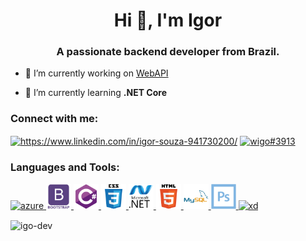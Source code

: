 <h1 align="center">Hi 👋, I'm Igor</h1>
<h3 align="center">A passionate backend developer from Brazil.</h3>

- 🔭 I’m currently working on [WebAPI](https://github.com/igo-dev/WebAPI)

- 🌱 I’m currently learning **.NET Core**

<h3 align="left">Connect with me:</h3>
<p style="font-color:#ffffff" align="left">
<a href="https://www.linkedin.com/in/igor-souza-941730200/" target="blank"><img align="center" src="https://unpkg.com/simple-icons@5.0.0/icons/linkedin.svg" alt="https://www.linkedin.com/in/igor-souza-941730200/" height="30" width="40" /></a>
<a href="https://discord.gg/wigo#3913" target="blank"><img align="center" src="https://unpkg.com/simple-icons@5.0.0/icons/discord.svg" alt="wigo#3913" height="30" width="40" /></a>
</p>

<h3 align="left">Languages and Tools:</h3>
<p align="left"> <a href="https://azure.microsoft.com/en-in/" target="_blank"> <img src="https://www.vectorlogo.zone/logos/microsoft_azure/microsoft_azure-icon.svg" alt="azure" width="40" height="40"/> </a> <a href="https://getbootstrap.com" target="_blank"> <img src="https://raw.githubusercontent.com/devicons/devicon/master/icons/bootstrap/bootstrap-plain-wordmark.svg" alt="bootstrap" width="40" height="40"/> </a> <a href="https://www.w3schools.com/cs/" target="_blank"> <img src="https://raw.githubusercontent.com/devicons/devicon/master/icons/csharp/csharp-original.svg" alt="csharp" width="40" height="40"/> </a> <a href="https://www.w3schools.com/css/" target="_blank"> <img src="https://raw.githubusercontent.com/devicons/devicon/master/icons/css3/css3-original-wordmark.svg" alt="css3" width="40" height="40"/> </a> <a href="https://dotnet.microsoft.com/" target="_blank"> <img src="https://raw.githubusercontent.com/devicons/devicon/master/icons/dot-net/dot-net-original-wordmark.svg" alt="dotnet" width="40" height="40"/> </a> <a href="https://www.w3.org/html/" target="_blank"> <img src="https://raw.githubusercontent.com/devicons/devicon/master/icons/html5/html5-original-wordmark.svg" alt="html5" width="40" height="40"/> </a> <a href="https://www.mysql.com/" target="_blank"> <img src="https://raw.githubusercontent.com/devicons/devicon/master/icons/mysql/mysql-original-wordmark.svg" alt="mysql" width="40" height="40"/> </a> <a href="https://www.photoshop.com/en" target="_blank"> <img src="https://raw.githubusercontent.com/devicons/devicon/master/icons/photoshop/photoshop-line.svg" alt="photoshop" width="40" height="40"/> </a> <a href="https://www.adobe.com/products/xd.html" target="_blank"> <img src="https://cdn.worldvectorlogo.com/logos/adobe-xd.svg" alt="xd" width="40" height="40"/> </a> </p>

<p><img align="center" src="https://github-readme-stats.vercel.app/api/top-langs?username=igo-dev&show_icons=true&theme=dark&locale=en&layout=compact" alt="igo-dev" /></p>

